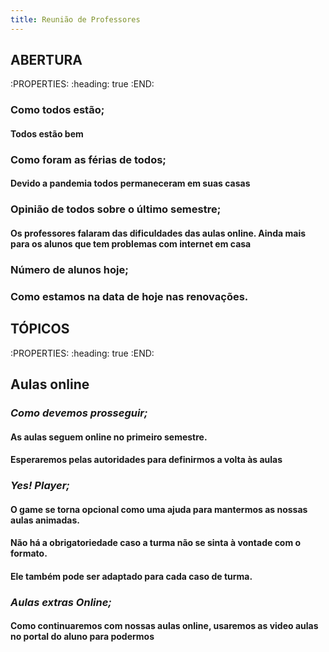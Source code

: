 ```yaml
---
title: Reunião de Professores
---
```


## **ABERTURA**
:PROPERTIES:
:heading: true
:END:
### Como todos estão;
#### **Todos estão bem**
### Como foram as férias de todos;
#### **Devido a pandemia todos permaneceram em suas casas**
### Opinião de todos sobre o último semestre;
#### **Os professores falaram das dificuldades das aulas online. Ainda mais para os alunos que tem problemas com internet em casa**
### Número de alunos hoje;
### Como estamos na data de hoje nas renovações.
## **TÓPICOS**
:PROPERTIES:
:heading: true
:END:
## **Aulas online**
### _Como devemos prosseguir;_
#### **As aulas seguem online no primeiro semestre.**
#### **Esperaremos pelas autoridades para definirmos a volta às aulas**
### _Yes! Player;_
#### **O game se torna opcional como uma ajuda para mantermos as nossas aulas animadas.**
#### **Não há a obrigatoriedade caso a turma não se sinta à vontade com o formato.**
#### **Ele também pode ser adaptado para cada caso de turma.**
### _Aulas extras Online;_
#### **Como continuaremos com nossas aulas online, usaremos as video aulas no portal do aluno para podermos**

